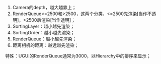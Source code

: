 1. Camera的depth，越大越靠上；
2. RenderQueue<=2500和>2500，这两个分类，<=2500先渲染[当作不透明]，>2500后渲染[当作透明]；
3. SortingLayer：越小越先渲染；
4. SortingOrder：越小越先渲染；
5. RenderQueue：越小越先渲染；
6. 距离相机的距离：越远越先渲染；

特殊：UGUI的RenderQueue通常为3000，以Hierarchy中的排序来显示；